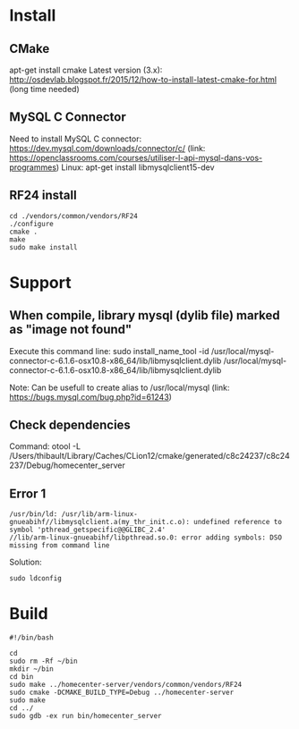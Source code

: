 
# Install

## CMake

apt-get install cmake
Latest version (3.x): http://osdevlab.blogspot.fr/2015/12/how-to-install-latest-cmake-for.html
(long time needed)

## MySQL C Connector

Need to install MySQL C connector:
https://dev.mysql.com/downloads/connector/c/
(link: https://openclassrooms.com/courses/utiliser-l-api-mysql-dans-vos-programmes)
Linux: apt-get install libmysqlclient15-dev

## RF24 install

```
cd ./vendors/common/vendors/RF24
./configure
cmake .
make
sudo make install
```

# Support

## When compile, library mysql (dylib file) marked as "image not found"

Execute this command line:
sudo install_name_tool -id /usr/local/mysql-connector-c-6.1.6-osx10.8-x86_64/lib/libmysqlclient.dylib /usr/local/mysql-connector-c-6.1.6-osx10.8-x86_64/lib/libmysqlclient.dylib

Note: Can be usefull to create alias to /usr/local/mysql
(link: https://bugs.mysql.com/bug.php?id=61243)

## Check dependencies

Command: otool -L /Users/thibault/Library/Caches/CLion12/cmake/generated/c8c24237/c8c24237/Debug/homecenter_server

## Error 1

```
/usr/bin/ld: /usr/lib/arm-linux-gnueabihf//libmysqlclient.a(my_thr_init.c.o): undefined reference to symbol 'pthread_getspecific@@GLIBC_2.4'
//lib/arm-linux-gnueabihf/libpthread.so.0: error adding symbols: DSO missing from command line
```

Solution:

```
sudo ldconfig
```


# Build

```
#!/bin/bash

cd
sudo rm -Rf ~/bin
mkdir ~/bin
cd bin
sudo make ../homecenter-server/vendors/common/vendors/RF24
sudo cmake -DCMAKE_BUILD_TYPE=Debug ../homecenter-server
sudo make
cd ../
sudo gdb -ex run bin/homecenter_server
```